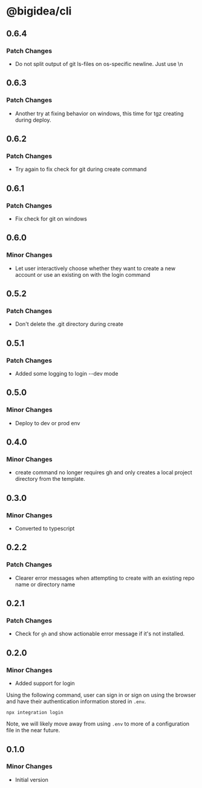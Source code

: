# @bigidea/cli

## 0.6.4

### Patch Changes

- Do not split output of git ls-files on os-specific newline. Just use \n

## 0.6.3

### Patch Changes

- Another try at fixing behavior on windows, this time for tgz creating during deploy.

## 0.6.2

### Patch Changes

- Try again to fix check for git during create command

## 0.6.1

### Patch Changes

- Fix check for git on windows

## 0.6.0

### Minor Changes

- Let user interactively choose whether they want to create a new account or use an existing on with the login command

## 0.5.2

### Patch Changes

- Don't delete the .git directory during create

## 0.5.1

### Patch Changes

- Added some logging to login --dev mode

## 0.5.0

### Minor Changes

- Deploy to dev or prod env

## 0.4.0

### Minor Changes

- create command no longer requires gh and only creates a local project directory from the template.

## 0.3.0

### Minor Changes

- Converted to typescript

## 0.2.2

### Patch Changes

- Clearer error messages when attempting to create with an existing repo name or directory name

## 0.2.1

### Patch Changes

- Check for `gh` and show actionable error message if it's not installed.

## 0.2.0

### Minor Changes

- Added support for login

Using the following command, user can sign in or sign on using the browser and have their authentication information stored in `.env`.

```shell
npx integration login
```

Note, we will likely move away from using `.env` to more of a configuration file in the near future.

## 0.1.0

### Minor Changes

- Initial version
